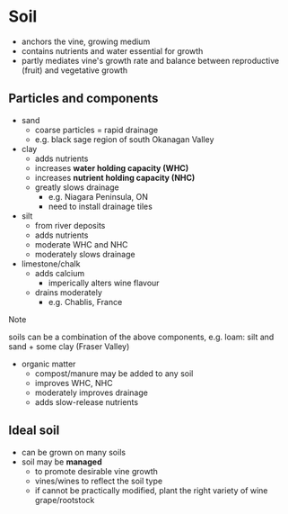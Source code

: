 # Soil
- anchors the vine, growing medium
- contains nutrients and water essential for growth
- partly mediates vine's growth rate and balance between reproductive (fruit) and vegetative growth
## Particles and components
- sand
	- coarse particles = rapid drainage
	- e.g. black sage region of south Okanagan Valley
- clay
	- adds nutrients
	- increases **water holding capacity (WHC)**
	- increases **nutrient holding capacity (NHC)**
	- greatly slows drainage
		- e.g. Niagara Peninsula, ON
		- need to install drainage tiles
- silt
	- from river deposits
	- adds nutrients
	- moderate WHC and NHC
	- moderately slows drainage
- limestone/chalk
	- adds calcium
		- imperically alters wine flavour
	- drains moderately
		- e.g. Chablis, France
> [!Note]
> soils can be a combination of the above components, e.g. loam: silt and sand + some clay (Fraser Valley)
- organic matter
	- compost/manure may be added to any soil
	- improves WHC, NHC
	- moderately improves drainage
	- adds slow-release nutrients
## Ideal soil
- can be grown on many soils
- soil may be **managed** 
	- to promote desirable vine growth
	- vines/wines to reflect the soil type
	- if cannot be practically modified, plant the right variety of wine grape/rootstock